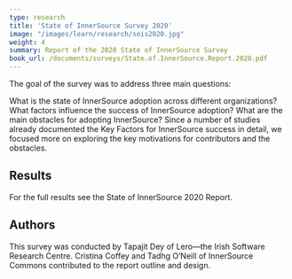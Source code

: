 ```yaml
---
type: research
title: 'State of InnerSource Survey 2020'
image: "/images/learn/research/sois2020.jpg"
weight: 4
summary: Report of the 2020 State of InnerSource Survey 
book_url: /documents/surveys/State.of.InnerSource.Report.2020.pdf
---
```


The goal of the survey was to address three main questions:

What is the state of InnerSource adoption across different organizations?
What factors influence the success of InnerSource adoption?
What are the main obstacles for adopting InnerSource?
Since a number of studies already documented the Key Factors for InnerSource success in detail, we focused more on exploring the key motivations for contributors and the obstacles.

## Results

For the full results see the State of InnerSource 2020 Report.

## Authors

This survey was conducted by Tapajit Dey of Lero—the Irish Software Research Centre. Cristina Coffey and Tadhg O’Neill of InnerSource Commons contributed to the report outline and design.
